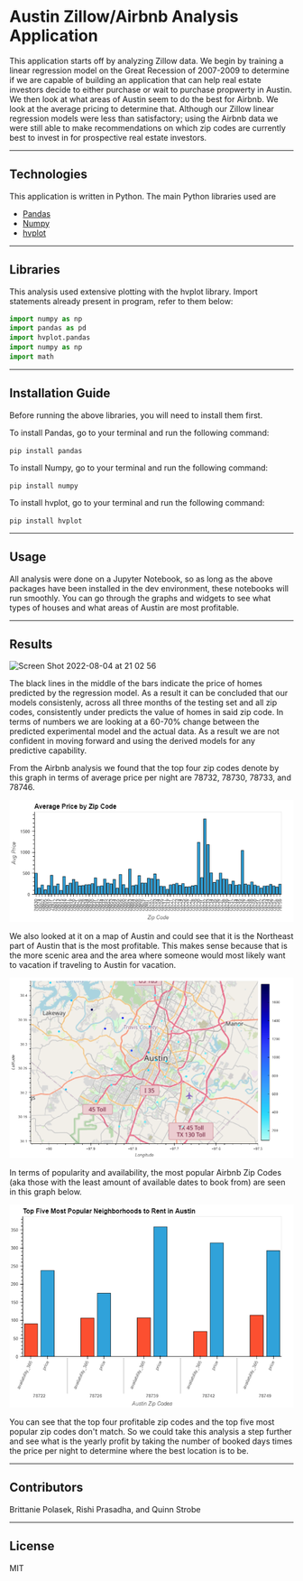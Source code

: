 # Austin Zillow/Airbnb Analysis Application

This application starts off by analyzing Zillow data. We begin by training a linear regression model on the Great Recession of 2007-2009 to determine if we are capable of building an application that can help real estate investors decide to either purchase or wait to purchase propwerty in Austin. We then look at what areas of Austin seem to do the best for Airbnb. We look at the average pricing to determine that. Although our Zillow linear regression models were less than satisfactory; using the Airbnb data we were still able to make recommendations on which zip codes are currently best to invest in for prospective real estate investors. 

---

## Technologies

This application is written in Python. The main Python libraries used are 
* [Pandas](https://github.com/pandas-dev/pandas)
* [Numpy](https://github.com/numpy/numpy)
* [hvplot](https://github.com/holoviz/hvplot)

---

## Libraries

This analysis used extensive plotting with the hvplot library. Import statements already present in program, refer to them below:

```python
import numpy as np
import pandas as pd
import hvplot.pandas
import numpy as np
import math
```

---

## Installation Guide

Before running the above libraries, you will need to install them first. 

To install Pandas, go to your terminal and run the following command:

`pip install pandas`

To install Numpy, go to your terminal and run the following command:

`pip install numpy`

To install hvplot, go to your terminal and run the following command:

`pip install hvplot`

---

## Usage

All analysis were done on a Jupyter Notebook, so as long as the above packages have been installed in the dev environment, these notebooks will run smoothly. You can go through the graphs and widgets to see what types of houses and what areas of Austin are most profitable. 

---

## Results 

<img width="817" alt="Screen Shot 2022-08-04 at 21 02 56" src="https://user-images.githubusercontent.com/107497500/182985885-6de971c4-295c-4a3e-b6b7-8b255bb661f9.png">


The black lines in the middle of the bars indicate the price of homes predicted by the regression model. As a result it can be concluded that our models consistenly, across all three months of the testing set and all zip codes, consistently under predicts the value of homes in said zip code. In terms of numbers we are looking at a 60-70% change between the predicted experimental model and the actual data. As a result we are not confident in moving forward and using the derived models for any predictive capability.

From the Airbnb analysis we found that the top four zip codes denote by this graph in terms of average price per night are 78732, 78730, 78733, and 78746.

![Price by Zip](pics/price%20by%20zip%20code.png)

We also looked at it on a map of Austin and could see that it is the Northeast part of Austin that is the most profitable. This makes sense because that is the more scenic area and the area where someone would most likely want to vacation if traveling to Austin for vacation. 

![Price Map](pics/price%20map.png)

In terms of popularity and availability, the most popular Airbnb Zip Codes (aka those with the least amount of available dates to book from) are seen in this graph below. 

![Top Five](pics/top%20five.png)

You can see that the top four profitable zip codes and the top five most popular zip codes don't match. So we could take this analysis a step further and see what is the yearly profit by taking the number of booked days times the price per night to determine where the best location is to be.

---
## Contributors

Brittanie Polasek, Rishi Prasadha, and Quinn Strobe

---

## License

MIT
